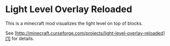 # Light Level Overlay Reloaded

This is a minecraft mod visualizes the light level on top of blocks.

See [http://minecraft.curseforge.com/projects/light-level-overlay-reloaded][1] for details.

[1]: http://minecraft.curseforge.com/projects/light-level-overlay-reloaded
